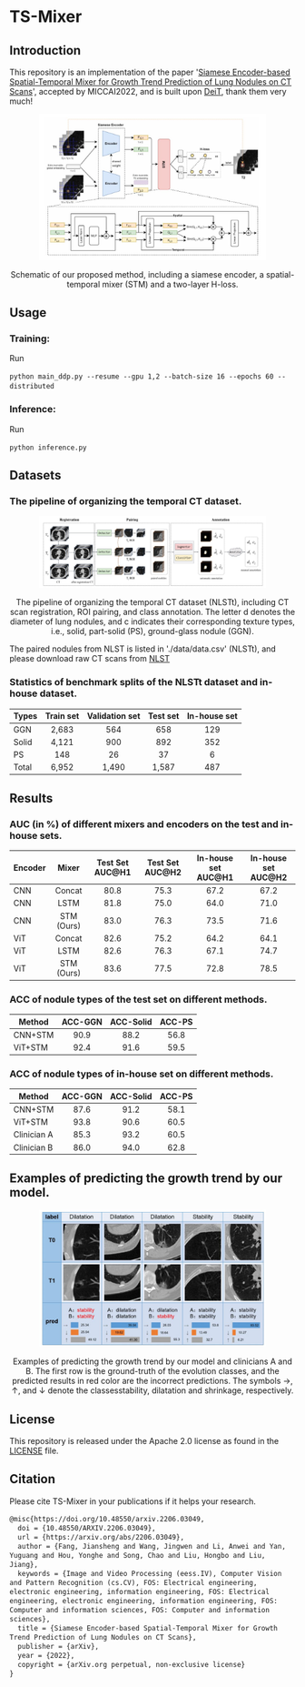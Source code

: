 # TS-Mixer

## Introduction
This repository is an implementation of the paper '[Siamese Encoder-based Spatial-Temporal Mixer for Growth Trend Prediction of Lung Nodules on CT Scans](https://arxiv.org/pdf/2206.03049.pdf)', accepted by MICCAI2022, and is built upon [DeiT](https://github.com/facebookresearch/deit), thank them very much!

<div align="center">
  <img width="400", src="./rscs/net.JPG">
</div>
<p align="center">
  Schematic of our proposed method, including a siamese encoder,  a spatial-temporal mixer (STM) and a two-layer H-loss.
</p>



## Usage

### Training:
Run

`python main_ddp.py --resume --gpu 1,2 --batch-size 16 --epochs 60 --distributed`

### Inference:
Run 

`python inference.py`

## Datasets
### The pipeline of organizing the temporal CT dataset.
<div align="center">
  <img width="400", src="./rscs/pipeline of data.JPG">
</div>
<p align="center">
  The pipeline of organizing the temporal CT dataset (NLSTt), including CT scan registration, ROI pairing, and class annotation. The letter d denotes the diameter of lung nodules, and c indicates their corresponding texture types, i.e., solid, part-solid (PS), ground-glass nodule (GGN).
</p>

The paired nodules from NLST is listed in './data/data.csv' (NLSTt), and please download raw CT scans from [NLST](https://wiki.cancerimagingarchive.net/display/NLST/National+Lung+Screening+Trial)

### Statistics of benchmark splits of the NLSTt dataset and in-house dataset.
| Types | Train set | Validation set | Test set | In-house set |
| ----- |  :----:   | :----:         |:----:    |:----:        |
| GGN   | 2,683     |    564         |658       |129           |
| Solid | 4,121     |    900         |892       |352           |
| PS    | 148       |    26          |37        |6             |
| Total | 6,952     |    1,490       |1,587     |487           |


## Results
### AUC (in %) of different mixers and encoders on the test and in-house sets.
| Encoder | Mixer | Test Set AUC@H1 | Test Set AUC@H2 | In-house set AUC@H1 | In-house set AUC@H2 |
| ----- | :----:  | :----: |:----: |:----: |:----: |
CNN |Concat     |80.8 |75.3 | 67.2 | 67.2 |
CNN |LSTM       |81.8 |75.0 | 64.0 | 71.0 |
CNN |STM (Ours) |83.0 |76.3 | 73.5 | 71.6 |
ViT |Concat     |82.6 |75.2 | 64.2 | 64.1 |
ViT |LSTM       |82.6 |76.3 | 67.1 | 74.7 |
ViT |STM (Ours) |83.6 |77.5 | 72.8 | 78.5 |

### ACC of nodule types of the test set on different methods.
| Method | ACC-GGN | ACC-Solid |ACC-PS |
| -----  | :----:  | :----:    |:----: |
| CNN+STM| 90.9    | 88.2      |56.8   |
| ViT+STM| 92.4    | 91.6      |59.5   |

### ACC of nodule types of in-house set on different methods.
| Method | ACC-GGN | ACC-Solid |ACC-PS |
| -----  | :----:  | :----:    |:----: |
| CNN+STM| 87.6    | 91.2      |58.1   |
| ViT+STM| 93.8    | 90.6      |60.5   |
| Clinician A| 85.3    | 93.2      |60.5   |
| Clinician B| 86.0    | 94.0      |62.8   |

## Examples of predicting the growth trend by our model.
<div align="center">
  <img width="400", src="./rscs/predicting examples.JPG">
</div>
<p align="center">
  Examples of predicting the growth trend by our model and clinicians A and B. The first row is the ground-truth of the evolution classes, and the predicted results in red color are the incorrect predictions. The symbols →, ↑, and ↓ denote the classesstability, dilatation and shrinkage, respectively.
</p>

## License
This repository is released under the Apache 2.0 license as found in the [LICENSE](LICENSE) file.

## Citation

Please cite TS-Mixer in your publications if it helps your research. 

```
@misc{https://doi.org/10.48550/arxiv.2206.03049,
  doi = {10.48550/ARXIV.2206.03049},
  url = {https://arxiv.org/abs/2206.03049},
  author = {Fang, Jiansheng and Wang, Jingwen and Li, Anwei and Yan, Yuguang and Hou, Yonghe and Song, Chao and Liu, Hongbo and Liu, Jiang},
  keywords = {Image and Video Processing (eess.IV), Computer Vision and Pattern Recognition (cs.CV), FOS: Electrical engineering, electronic engineering, information engineering, FOS: Electrical engineering, electronic engineering, information engineering, FOS: Computer and information sciences, FOS: Computer and information sciences},
  title = {Siamese Encoder-based Spatial-Temporal Mixer for Growth Trend Prediction of Lung Nodules on CT Scans}, 
  publisher = {arXiv},
  year = {2022},
  copyright = {arXiv.org perpetual, non-exclusive license}
}
```
